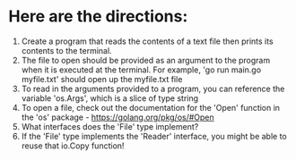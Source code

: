 # Here are the directions:

1. Create a program that reads the contents of a text file then prints its contents to the terminal.
2. The file to open should be provided as an argument to the program when it is executed at the terminal.  For example, 'go run main.go myfile.txt' should open up the myfile.txt file
3. To read in the arguments provided to a program, you can reference the variable 'os.Args', which is a slice of type string
4. To open a file, check out the documentation for the 'Open' function in the 'os' package - https://golang.org/pkg/os/#Open
5. What interfaces does the 'File' type implement? 
6. If the 'File' type implements the 'Reader' interface, you might be able to reuse that io.Copy function!